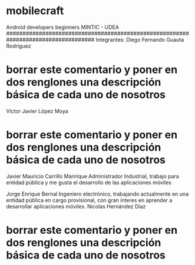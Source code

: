 # mobilecraft
Android developers beginners  MINTIC - UDEA
###################################################################################
Integrantes:
Diego Fernando Guauta Rodríguez
# borrar este comentario y poner en dos renglones una descripción básica de cada uno de nosotros

Víctor Javier López Moya
# borrar este comentario y poner en dos renglones una descripción básica de cada uno de nosotros

Javier Mauricio Carrillo Manrique
Administrador Industrial, trabajo para entidad pública y me gusta el desarrollo de las aplicaciones móviles

Jorge Enrique Bernal
Ingeniero electrónico, trabajando actualmente en una entidad pública en cargo provisional,
con gran ínteres en aprender a desarrollar aplicaciones móviles.
Nicolas Hernández Díaz
# borrar este comentario y poner en dos renglones una descripción básica de cada uno de nosotros

